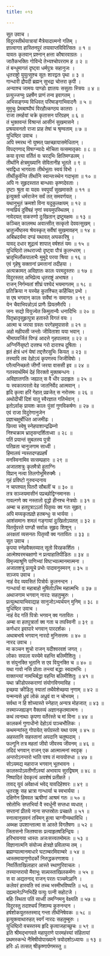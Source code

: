 ```yaml
---
title: ०१३

---
```

सूत उवाच ।  
विदुरस्तीर्थयात्रायां मैत्रेयादात्मनो गतिम् ।  
ज्ञात्वागाt हास्तिनपुरं तयावाप्तविवित्सितः ॥ १ ॥  
यावतः कृतवान् प्रश्नान् क्षत्ता कौषारवाग्रतः ।  
जातैकभक्तिः गोविन्दे तेभ्यश्चोपरराम ह ॥ २ ॥  
तं बन्धुमागतं दृष्ट्वा धर्मपुत्रः सहानुजः ।  
धृतराष्ट्रो युयुत्सुश्च सूतः शारद्वतः पृथा ॥ ३ ॥  
गान्धारी द्रौपदी ब्रह्मन् सुभद्रा चोत्तरा कृपी ।  
अन्याश्च जामयः पाण्डोः ज्ञातयः ससुताः स्त्रियः ॥ ४ ॥  
प्रत्युज्जग्मुः प्रहर्षेण प्राणं तन्व इवागतम् ।  
अभिसङ्‌गम्य विधिवत् परिष्वङ्‌गाभिवादनैः ॥ ५ ॥  
मुमुचुः प्रेमबाष्पौघं विरहौत्कण्ठ्य कातराः ।  
राजा तमर्हयां चक्रे कृतासन परिग्रहम् ॥ ६ ॥  
तं भुक्तवन्तं विश्रान्तं आसीनं सुखमासने ।  
प्रश्रयावनतो राजा प्राह तेषां च श्रृण्वताम् ॥ ७ ॥  
युधिष्ठिर उवाच ।  
अपि स्मरथ नो युष्मत् पक्षच्छायासमेधितान् ।  
विपद्गणाद् विषाग्न्यादेः मोचिता यत्समातृकाः ॥ ८ ॥  
कया वृत्त्या वर्तितं वः चरद्‌भिः क्षितिमण्डलम् ।  
तीर्थानि क्षेत्रमुख्यानि सेवितानीह भूतले ॥ ९ ॥  
भवद्विधा भागवताः तीर्थभूताः स्वयं विभो ।  
तीर्थीकुर्वन्ति तीर्थानि स्वान्तःस्थेन गदाभृता ॥ १० ॥  
अपि नः सुहृदस्तात बान्धवाः कृष्णदेवताः ।  
दृष्टाः श्रुता वा यदवः स्वपुर्यां सुखमासते ॥ ११ ॥  
इत्युक्तो धर्मराजेन सर्वं तत् समवर्णयत् ।  
यथानुभूतं क्रमशो विना यदुकुलक्षयम् ॥ १२ ॥  
नन्वप्रियं दुर्विषहं नृणां स्वयमुपस्थितम् ।  
नावेदयत् सकरुणो दुःखितान् द्रष्टुमक्षमः ॥ १३ ॥  
कञ्चित् कालमथ अवात्सीत् सत्कृतो देववत्सुखम् ।  
भ्रातुर्ज्येष्ठस्य श्रेयस्कृत् सर्वेषां सुखमावहन् ॥ १४ ॥  
अबिभ्रदर्यमा दण्डं यथावत् अघकारिषु ।  
यावद् दधार शूद्रत्वं शापात् वर्षशतं यमः ॥ १५ ॥  
युधिष्ठिरो लब्धराज्यो दृष्ट्वा पौत्रं कुलन्धरम् ।  
भ्रातृभिर्लोकपालाभैः मुमुदे परया श्रिया ॥ १६ ॥  
एवं गृहेषु सक्तानां प्रमत्तानां तदीहया ।  
अत्यक्रामत् अविज्ञातः कालः परमदुस्तरः ॥ १७ ॥  
विदुरस्तत् अभिप्रेत्य धृतराष्ट्रं अभाषत ।  
राजन् निर्गम्यतां शीघ्रं पश्येदं भयमागतम् ॥ १८ ॥  
प्रतिक्रिया न यस्येह कुतश्चित् कर्हिचित् प्रभो ।  
स एष भगवान् कालः सर्वेषां नः समागतः ॥ १९ ॥  
येन चैवाभिपन्नोऽयं प्राणैः प्रियतमैरपि ।  
जनः सद्यो वियुज्येत किमुतान्यैः धनादिभिः ॥ २० ॥  
पितृभ्रातृसुहृत्पुत्रा हतास्ते विगतं वयः ।  
आत्मा च जरया ग्रस्तः परगेहमुपाससे ॥ २१ ॥  
अहो महीयसी जन्तोः जीविताशा यया भवान् ।  
भीमापवर्जितं पिण्डं आदत्ते गृहपालवत् ॥ २२ ॥  
अग्निर्निसृष्टो दत्तश्च गरो दाराश्च दूषिताः ।  
हृतं क्षेत्रं धनं येषां तद्दत्तैरसुभिः कियत् ॥ २३ ॥  
तस्यापि तव देहोऽयं कृपणस्य जिजीविषोः ।  
परैत्यनिच्छतो जीर्णो जरया वाससी इव ॥ २४ ॥  
गतस्वार्थमिमं देहं विरक्तो मुक्तबन्धनः ।  
अविज्ञातगतिः जह्यात् स वै धीर उदाहृतः ॥ २५ ॥  
यः स्वकात्परतो वेह जातनिर्वेद आत्मवान् ।  
हृदि कृत्वा हरिं गेहात् प्रव्रजेत् स नरोत्तमः ॥ २६ ॥  
अथोदीचीं दिशं यातु स्वैरज्ञात गतिर्भवान् ।  
इतोऽर्वाक् प्रायशः कालः पुंसां गुणविकर्षणः ॥ २७ ॥  
एवं राजा विदुरेणानुजेन  
प्रज्ञाचक्षुर्बोधित आजमीढः ।  
छित्त्वा स्वेषु स्नेहपाशान्द्रढिम्नो  
निश्चक्राम भ्रातृसन्दर्शिताध्वा ॥ २८ ॥  
पतिं प्रयान्तं सुबलस्य पुत्री  
पतिव्रता चानुजगाम साध्वी ।  
हिमालयं न्यस्तदण्डप्रहर्षं  
मनस्विनामिव सत्सम्प्रहारः ॥ २९ ॥  
अजातशत्रुः कृतमैत्रो हुताग्निः  
विप्रान् नत्वा तिलगोभूमिरुक्मैः ।  
गृहं प्रविष्टो गुरुवन्दनाय  
न चापश्यत् पितरौ सौबलीं च ॥ ३० ॥  
तत्र सञ्जयमासीनं पप्रच्छोद्विग्नमानसः ।  
गावल्गणे क्व नस्तातो वृद्धो हीनश्च नेत्रयोः ॥ ३१ ॥  
अम्बा च हतपुत्राऽऽर्ता पितृव्यः क्व गतः सुहृत् ।  
अपि मय्यकृतप्रज्ञे हतबन्धुः स भार्यया ।  
आशंसमानः शमलं गङ्‌गायां दुःखितोऽपतत् ॥ ३२ ॥  
पितर्युपरते पाण्डौ सर्वान्नः सुहृदः शिशून् ।  
अरक्षतां व्यसनतः पितृव्यौ क्व गतावितः ॥ ३३ ॥  
सूत उवाच ।  
कृपया स्नेहवैक्लव्यात् सूतो विरहकर्शितः ।  
आत्मेश्वरमचक्षाणो न प्रत्याहातिपीडितः ॥ ३४ ॥  
विमृज्याश्रूणि पाणिभ्यां विष्टभ्यात्मानमात्मना ।  
अजातशत्रुं प्रत्यूचे प्रभोः पादावनुस्मरन् ॥ ३५ ॥  
सञ्जय उवाच ।  
नाहं वेद व्यवसितं पित्रोर्वः कुलनन्दन ।  
गान्धार्या वा महाबाहो मुषितोऽस्मि महात्मभिः ॥ ३७ ॥  
अथाजगाम भगवान् नारदः सहतुम्बुरुः ।  
प्रत्युत्थायाभिवाद्याह सानुजोऽभ्यर्चयन् मुनिम् ॥ ३८ ॥  
युधिष्ठिर उवाच ।  
नाहं वेद गतिं पित्रोः भगवन् क्व गतावितः ।  
अम्बा वा हतपुत्रार्ता क्व गता च तपस्विनी ॥ ३९ ॥  
कर्णधार इवापारे भगवान् पारदर्शकः ।  
अथाबभाषे भगवान् नारदो मुनिसत्तमः ॥ ४० ॥  
नारद उवाच ।  
मा कञ्चन शुचो राजन् यदीश्वरवशं जगत् ।  
लोकाः सपाला यस्येमे वहन्ति बलिमीशितुः ।  
स संयुनक्ति भूतानि स एव वियुनक्ति च ॥ ४० ॥  
यथा गावो नसि प्रोताः तन्त्यां बद्धाः स्वदामभिः ।  
वाक्तन्त्यां नामभिर्बद्धा वहन्ति बलिमीशितुः ॥ ४१ ॥  
यथा क्रीडोपस्कराणां संयोगविगमाविह ।  
इच्छया क्रीडितुः स्यातां तथैवेशेच्छया नृणाम् ॥ ४२ ॥  
यन्मन्यसे ध्रुवं लोकं अध्रुवं वा न चोभयम् ।  
सर्वथा न हि शोच्यास्ते स्नेहात् अन्यत्र मोहजात् ॥ ४३ ॥  
तस्माज्जह्यङ्‌ग वैक्लव्यं अज्ञानकृतमात्मनः ।  
कथं त्वनाथाः कृपणा वर्तेरंस्ते च मां विना ॥ ४४ ॥  
कालकर्म गुणाधीनो देहोऽयं पाञ्चभौतिकः ।  
कथमन्यांस्तु गोपायेत् सर्पग्रस्तो यथा परम् ॥ ४५ ॥  
अहस्तानि सहस्तानां अपदानि चतुष्पदाम् ।  
फल्गूनि तत्र महतां जीवो जीवस्य जीवनम् ॥ ४६ ॥  
तदिदं भगवान् राजन् एक आत्मात्मनां स्वदृक् ।  
अन्तरोऽनन्तरो भाति पश्य तं माययोरुधा ॥ ४७ ॥  
सोऽयमद्य महाराज भगवान् भूतभावनः ।  
कालरूपोऽवतीर्णोऽस्यां अभावाय सुरद्विषाम् ॥ ४८ ॥  
निष्पादितं देवकृत्यं अवशेषं प्रतीक्षते ।  
तावद् यूयं अवेक्षध्वं भवेद् यावदिहेश्वरः ॥ ४९ ॥  
धृतराष्ट्रः सह भ्रात्रा गान्धार्या च स्वभार्यया ।  
दक्षिणेन हिमवत ऋषीणां आश्रमं गतः ॥ ५० ॥  
स्रोतोभिः सप्तभिर्या वै स्वर्धुनी सप्तधा व्यधात् ।  
सप्तानां प्रीतये नाना सप्तस्रोतः प्रचक्षते ॥ ५१ ॥  
स्नात्वानुसवनं तस्मिन् हुत्वा चाग्नीन्यथाविधि ।  
अब्भक्ष उपशान्तात्मा स आस्ते विगतैषणः ॥ ५२ ॥  
जितासनो जितश्वासः प्रत्याहृतषडिन्द्रियः ।  
हरिभावनया ध्वस्तः अजःसत्त्वतमोमलः ॥ ५३ ॥  
विज्ञानात्मनि संयोज्य क्षेत्रज्ञे प्रविलाप्य तम् ।  
ब्रह्मण्यात्मानमाधारे घटाम्बरमिवाम्बरे ॥ ५४ ॥  
ध्वस्तमायागुणोदर्को निरुद्धकरणाशयः ।  
निवर्तिताखिलाहार आस्ते स्थाणुरिवाचलः ।  
तस्यान्तरायो मैवाभूः सन्न्यस्ताखिलकर्मणः ॥ ५५ ॥  
स वा अद्यतनाद् राजन् परतः पञ्चमेऽहनि ।  
कलेवरं हास्यति स्वं तच्च भस्मीभविष्यति ॥ ५६ ॥  
दह्यमानेऽग्निभिर्देहे पत्युः पत्नी सहोटजे ।  
बहिः स्थिता पतिं साध्वी तमग्निमनु वेक्ष्यति ॥ ५७ ॥  
विदुरस्तु तदाश्चर्यं निशाम्य कुरुनन्दन ।  
हर्षशोकयुतस्तस्माद् गन्ता तीर्थनिषेवकः ॥ ५८ ॥  
इत्युक्त्वाथारुहत् स्वर्गं नारदः सहतुम्बुरुः ।  
युधिष्ठिरो वचस्तस्य हृदि कृत्वाजहाच्छुचः ॥ ५९ ॥  
इति श्रीमद्‌भागवते महापुराणे पारमहंस्यां संहितायां  
प्रथमस्कन्धे नैमिषीयोपाख्याने त्रयोदशोऽध्यायः ॥ १३ ॥  
हरिः ॐ तत्सत् श्रीकृष्णार्पणमस्तु ॥